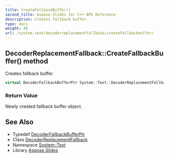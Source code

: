 ```yaml
---
title: CreateFallbackBuffer()
second_title: Aspose.Slides for C++ API Reference
description: Creates fallback buffer.
type: docs
weight: 40
url: /system.text/decoderreplacementfallback/createfallbackbuffer/
---
```

## DecoderReplacementFallback::CreateFallbackBuffer() method


Creates fallback buffer.

```cpp
virtual DecoderFallbackBufferPtr System::Text::DecoderReplacementFallback::CreateFallbackBuffer() override
```


### Return Value

Newly created fallback buffer object.

## See Also

* Typedef [DecoderFallbackBufferPtr](../../../system/decoderfallbackbufferptr/)
* Class [DecoderReplacementFallback](../)
* Namespace [System::Text](../../)
* Library [Aspose.Slides](../../../)